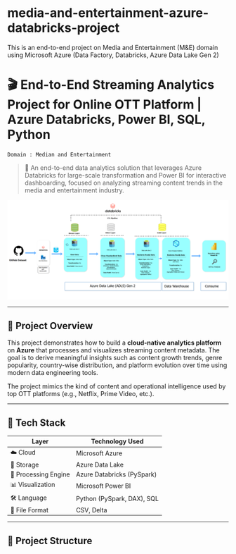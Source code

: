 # media-and-entertainment-azure-databricks-project
This is an end-to-end project on Media and Entertainment (M&amp;E) domain using Microsoft Azure (Data Factory, Databricks, Azure Data Lake Gen 2)

# 🎬 End-to-End Streaming Analytics Project for Online OTT Platform | Azure Databricks, Power BI, SQL, Python

`
Domain : Median and Entertainment
`

> 🚀 An end-to-end data analytics solution that leverages Azure Databricks for large-scale transformation and Power BI for interactive dashboarding, focused on analyzing streaming content trends in the media and entertainment industry.

![Streaming Content Analytics Dashboard](https://github.com/developersview/media-and-entertainment-azure-databricks-project/blob/master/img/project_diagram1.png)

---

## 📌 Project Overview

This project demonstrates how to build a **cloud-native analytics platform** on **Azure** that processes and visualizes streaming content metadata. The goal is to derive meaningful insights such as content growth trends, genre popularity, country-wise distribution, and platform evolution over time using modern data engineering tools.

The project mimics the kind of content and operational intelligence used by top OTT platforms (e.g., Netflix, Prime Video, etc.).

---

## 🔧 Tech Stack

| Layer | Technology Used |
|-------|-----------------|
| ☁️ Cloud | Microsoft Azure |
| 💾 Storage | Azure Data Lake |
| 🧠 Processing Engine | Azure Databricks (PySpark) |
| 📊 Visualization | Microsoft Power BI |
| 🛠️ Language | Python (PySpark, DAX), SQL |
| 📁 File Format | CSV, Delta |

---

## 📂 Project Structure


